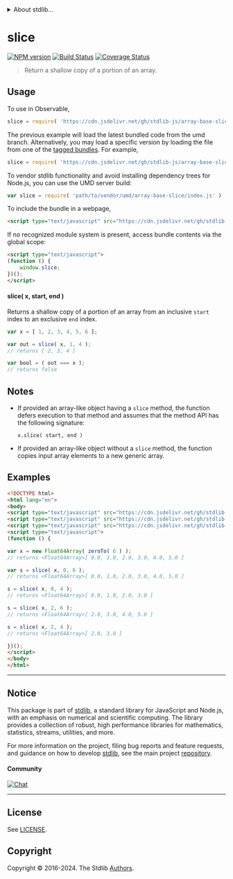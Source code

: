 <!--

@license Apache-2.0

Copyright (c) 2023 The Stdlib Authors.

Licensed under the Apache License, Version 2.0 (the "License");
you may not use this file except in compliance with the License.
You may obtain a copy of the License at

   http://www.apache.org/licenses/LICENSE-2.0

Unless required by applicable law or agreed to in writing, software
distributed under the License is distributed on an "AS IS" BASIS,
WITHOUT WARRANTIES OR CONDITIONS OF ANY KIND, either express or implied.
See the License for the specific language governing permissions and
limitations under the License.

-->


<details>
  <summary>
    About stdlib...
  </summary>
  <p>We believe in a future in which the web is a preferred environment for numerical computation. To help realize this future, we've built stdlib. stdlib is a standard library, with an emphasis on numerical and scientific computation, written in JavaScript (and C) for execution in browsers and in Node.js.</p>
  <p>The library is fully decomposable, being architected in such a way that you can swap out and mix and match APIs and functionality to cater to your exact preferences and use cases.</p>
  <p>When you use stdlib, you can be absolutely certain that you are using the most thorough, rigorous, well-written, studied, documented, tested, measured, and high-quality code out there.</p>
  <p>To join us in bringing numerical computing to the web, get started by checking us out on <a href="https://github.com/stdlib-js/stdlib">GitHub</a>, and please consider <a href="https://opencollective.com/stdlib">financially supporting stdlib</a>. We greatly appreciate your continued support!</p>
</details>

# slice

[![NPM version][npm-image]][npm-url] [![Build Status][test-image]][test-url] [![Coverage Status][coverage-image]][coverage-url] <!-- [![dependencies][dependencies-image]][dependencies-url] -->

> Return a shallow copy of a portion of an array.

<!-- Section to include introductory text. Make sure to keep an empty line after the intro `section` element and another before the `/section` close. -->

<section class="intro">

</section>

<!-- /.intro -->

<!-- Package usage documentation. -->



<section class="usage">

## Usage

To use in Observable,

```javascript
slice = require( 'https://cdn.jsdelivr.net/gh/stdlib-js/array-base-slice@umd/browser.js' )
```
The previous example will load the latest bundled code from the umd branch. Alternatively, you may load a specific version by loading the file from one of the [tagged bundles](https://github.com/stdlib-js/array-base-slice/tags). For example,

```javascript
slice = require( 'https://cdn.jsdelivr.net/gh/stdlib-js/array-base-slice@v0.2.0-umd/browser.js' )
```

To vendor stdlib functionality and avoid installing dependency trees for Node.js, you can use the UMD server build:

```javascript
var slice = require( 'path/to/vendor/umd/array-base-slice/index.js' )
```

To include the bundle in a webpage,

```html
<script type="text/javascript" src="https://cdn.jsdelivr.net/gh/stdlib-js/array-base-slice@umd/browser.js"></script>
```

If no recognized module system is present, access bundle contents via the global scope:

```html
<script type="text/javascript">
(function () {
    window.slice;
})();
</script>
```

#### slice( x, start, end )

Returns a shallow copy of a portion of an array from an inclusive `start` index to an exclusive `end` index.

```javascript
var x = [ 1, 2, 3, 4, 5, 6 ];

var out = slice( x, 1, 4 );
// returns [ 2, 3, 4 ]

var bool = ( out === x );
// returns false
```

</section>

<!-- /.usage -->

<!-- Package usage notes. Make sure to keep an empty line after the `section` element and another before the `/section` close. -->

<section class="notes">

## Notes

-   If provided an array-like object having a `slice` method, the function defers execution to that method and assumes that the method API has the following signature:

    ```text
    x.slice( start, end )
    ```

-   If provided an array-like object without a `slice` method, the function copies input array elements to a new generic array.

</section>

<!-- /.notes -->

<!-- Package usage examples. -->

<section class="examples">

## Examples

<!-- eslint no-undef: "error" -->

```html
<!DOCTYPE html>
<html lang="en">
<body>
<script type="text/javascript" src="https://cdn.jsdelivr.net/gh/stdlib-js/array-float64@umd/browser.js"></script>
<script type="text/javascript" src="https://cdn.jsdelivr.net/gh/stdlib-js/array-base-zero-to@umd/browser.js"></script>
<script type="text/javascript" src="https://cdn.jsdelivr.net/gh/stdlib-js/array-base-slice@umd/browser.js"></script>
<script type="text/javascript">
(function () {

var x = new Float64Array( zeroTo( 6 ) );
// returns <Float64Array>[ 0.0, 1.0, 2.0, 3.0, 4.0, 5.0 ]

var s = slice( x, 0, 6 );
// returns <Float64Array>[ 0.0, 1.0, 2.0, 3.0, 4.0, 5.0 ]

s = slice( x, 0, 4 );
// returns <Float64Array>[ 0.0, 1.0, 2.0, 3.0 ]

s = slice( x, 2, 6 );
// returns <Float64Array>[ 2.0, 3.0, 4.0, 5.0 ]

s = slice( x, 2, 4 );
// returns <Float64Array>[ 2.0, 3.0 ]

})();
</script>
</body>
</html>
```

</section>

<!-- /.examples -->

<!-- Section to include cited references. If references are included, add a horizontal rule *before* the section. Make sure to keep an empty line after the `section` element and another before the `/section` close. -->

<section class="references">

</section>

<!-- /.references -->

<!-- Section for related `stdlib` packages. Do not manually edit this section, as it is automatically populated. -->

<section class="related">

</section>

<!-- /.related -->

<!-- Section for all links. Make sure to keep an empty line after the `section` element and another before the `/section` close. -->


<section class="main-repo" >

* * *

## Notice

This package is part of [stdlib][stdlib], a standard library for JavaScript and Node.js, with an emphasis on numerical and scientific computing. The library provides a collection of robust, high performance libraries for mathematics, statistics, streams, utilities, and more.

For more information on the project, filing bug reports and feature requests, and guidance on how to develop [stdlib][stdlib], see the main project [repository][stdlib].

#### Community

[![Chat][chat-image]][chat-url]

---

## License

See [LICENSE][stdlib-license].


## Copyright

Copyright &copy; 2016-2024. The Stdlib [Authors][stdlib-authors].

</section>

<!-- /.stdlib -->

<!-- Section for all links. Make sure to keep an empty line after the `section` element and another before the `/section` close. -->

<section class="links">

[npm-image]: http://img.shields.io/npm/v/@stdlib/array-base-slice.svg
[npm-url]: https://npmjs.org/package/@stdlib/array-base-slice

[test-image]: https://github.com/stdlib-js/array-base-slice/actions/workflows/test.yml/badge.svg?branch=v0.2.0
[test-url]: https://github.com/stdlib-js/array-base-slice/actions/workflows/test.yml?query=branch:v0.2.0

[coverage-image]: https://img.shields.io/codecov/c/github/stdlib-js/array-base-slice/main.svg
[coverage-url]: https://codecov.io/github/stdlib-js/array-base-slice?branch=main

<!--

[dependencies-image]: https://img.shields.io/david/stdlib-js/array-base-slice.svg
[dependencies-url]: https://david-dm.org/stdlib-js/array-base-slice/main

-->

[chat-image]: https://img.shields.io/gitter/room/stdlib-js/stdlib.svg
[chat-url]: https://app.gitter.im/#/room/#stdlib-js_stdlib:gitter.im

[stdlib]: https://github.com/stdlib-js/stdlib

[stdlib-authors]: https://github.com/stdlib-js/stdlib/graphs/contributors

[umd]: https://github.com/umdjs/umd
[es-module]: https://developer.mozilla.org/en-US/docs/Web/JavaScript/Guide/Modules

[deno-url]: https://github.com/stdlib-js/array-base-slice/tree/deno
[deno-readme]: https://github.com/stdlib-js/array-base-slice/blob/deno/README.md
[umd-url]: https://github.com/stdlib-js/array-base-slice/tree/umd
[umd-readme]: https://github.com/stdlib-js/array-base-slice/blob/umd/README.md
[esm-url]: https://github.com/stdlib-js/array-base-slice/tree/esm
[esm-readme]: https://github.com/stdlib-js/array-base-slice/blob/esm/README.md
[branches-url]: https://github.com/stdlib-js/array-base-slice/blob/main/branches.md

[stdlib-license]: https://raw.githubusercontent.com/stdlib-js/array-base-slice/main/LICENSE

</section>

<!-- /.links -->
